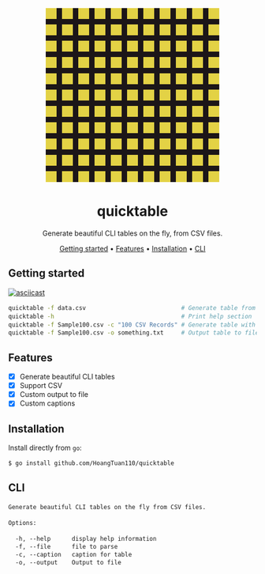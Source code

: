 <!-- markdownlint-configure-file {
  "MD013": {
    "code_blocks": false,
    "tables": false
  },
  "MD033": false,
  "MD041": false
} -->

<div align="center">

<img src="quicktable_logo.png" alt="Quicktable logo; A 2x2 black grid with a yellow background">

# quicktable

Generate beautiful CLI tables on the fly, from CSV files.

[Getting started](#getting-started) •
[Features](#features) •
[Installation](#installation) •
[CLI](#cli)

</div>

## Getting started

[![asciicast](https://asciinema.org/a/0SGXgIst0w6SrS2CE6t8MK98r.svg)](https://asciinema.org/a/0SGXgIst0w6SrS2CE6t8MK98r)

```sh
quicktable -f data.csv                           # Generate table from a CSV file
quicktable -h                                    # Print help section
quicktable -f Sample100.csv -c "100 CSV Records" # Generate table with custom captions
quicktable -f Sample100.csv -o something.txt     # Output table to file something.txt
```

## Features

- [x] Generate beautiful CLI tables
- [x] Support CSV
- [x] Custom output to file
- [x] Custom captions

## Installation

Install directly from `go`:

```sh
$ go install github.com/HoangTuan110/quicktable
```

## CLI

```
Generate beautiful CLI tables on the fly from CSV files.

Options:

  -h, --help      display help information
  -f, --file      file to parse
  -c, --caption   caption for table
  -o, --output    Output to file
```

</div>
